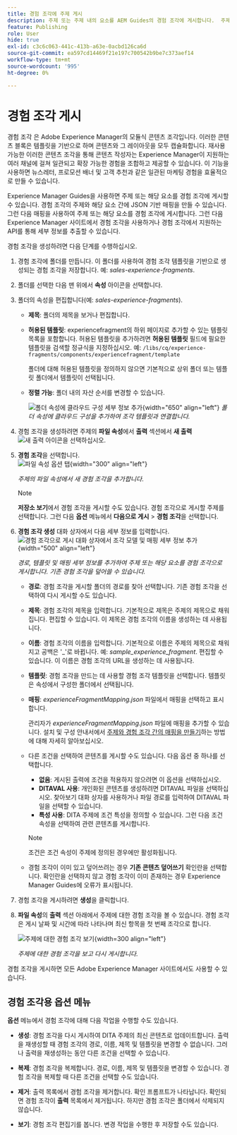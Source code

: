 ```yaml
---
title: 경험 조각에 주제 게시
description: 주제 또는 주제 내의 요소를 AEM Guides의 경험 조각에 게시합니다.  주제에 대해 제시된 경험 조각을 보고 다시 게시하는 방법에 대해 알아봅니다.
feature: Publishing
role: User
hide: true
exl-id: c3c6c063-441c-413b-a63e-0acbd126ca6d
source-git-commit: ea597cd14469f21e197c700542b9be7c373aef14
workflow-type: tm+mt
source-wordcount: '995'
ht-degree: 0%

---
```


# 경험 조각 게시

경험 조각 은 Adobe Experience Manager의 모듈식 콘텐츠 조각입니다. 이러한 콘텐츠 블록은 템플릿을 기반으로 하며 콘텐츠와 그 레이아웃을 모두 캡슐화합니다. 재사용 가능한 이러한 콘텐츠 조각을 통해 콘텐츠 작성자는 Experience Manager이 지원하는 여러 채널에 걸쳐 일관되고 확장 가능한 경험을 조합하고 제공할 수 있습니다. 이 기능을 사용하면 뉴스레터, 프로모션 배너 및 고객 추천과 같은 일관된 마케팅 경험을 효율적으로 만들 수 있습니다.

Experience Manager Guides을 사용하면 주제 또는 해당 요소를 경험 조각에 게시할 수 있습니다. 경험 조각의 주제와 해당 요소 간에 JSON 기반 매핑을 만들 수 있습니다. 그런 다음 매핑을 사용하여 주제 또는 해당 요소를 경험 조각에 게시합니다. 그런 다음 Experience Manager 사이트에서 경험 조각을 사용하거나 경험 조각에서 지원하는 API를 통해 세부 정보를 추출할 수 있습니다.




경험 조각을 생성하려면 다음 단계를 수행하십시오.


1. 경험 조각에 폴더를 만듭니다. 이 폴더를 사용하여 경험 조각 템플릿을 기반으로 생성되는 경험 조각을 저장합니다. 예: *sales-experience-fragments*.
1. 폴더를 선택한 다음 맨 위에서 **속성** 아이콘을 선택합니다.
1. 폴더의 속성을 편집합니다(예: *sales-experience-fragments*).


   * **제목**: 폴더의 제목을 보거나 편집합니다.

   * **허용된 템플릿**: experiencefragment의 하위 페이지로 추가할 수 있는 템플릿 목록을 포함합니다. 허용된 템플릿을 추가하려면 **허용된 템플릿** 필드에 필요한 템플릿을 검색할 정규식을 지정하십시오.
예:
     `/libs/cq/experience-fragments/components/experiencefragment/template`

     폴더에 대해 허용된 템플릿을 정의하지 않으면 기본적으로 상위 폴더 또는 템플릿 폴더에서 템플릿이 선택됩니다.
   * **정렬 가능**: 폴더 내의 자산 순서를 변경할 수 있습니다.

     ![폴더 속성에 클라우드 구성 세부 정보 추가](images/experience-fragment-folder-properties.png){width="650" align="left"}
     *폴더 속성에 클라우드 구성을 추가하여 조각 템플릿과 연결합니다.*
1. 경험 조각을 생성하려면 주제의 **파일 속성**&#x200B;에서 **출력** 섹션에서 **새 출력** ![새 출력 아이콘](./images/Add_icon.svg)을 선택하십시오.
1. **경험 조각**&#x200B;을 선택합니다.\
   ![파일 속성 옵션 탭](./images/file-properties-outputs.png){width="300" align="left"}

   *주제의 파일 속성에서 새 경험 조각을 추가합니다*.

   >[!NOTE]
   >
   > **저장소 보기**&#x200B;에서 경험 조각을 게시할 수도 있습니다. 경험 조각으로 게시할 주제를 선택합니다. 그런 다음 **옵션** 메뉴에서 **다음으로 게시** > **경험 조각**&#x200B;을 선택합니다.

1. **경험 조각 생성** 대화 상자에서 다음 세부 정보를 입력합니다.
   ![경험 조각으로 게시 대화 상자에서 조각 모델 및 매핑 세부 정보 추가](images/experience-fragment-generate.png){width="500" align="left"}

   *경로, 템플릿 및 매핑 세부 정보를 추가하여 주제 또는 해당 요소를 경험 조각으로 게시합니다. 기존 경험 조각을 덮어쓸 수 있습니다.*

   * **경로**: 경험 조각을 게시할 폴더의 경로를 찾아 선택합니다. 기존 경험 조각을 선택하여 다시 게시할 수도 있습니다.
   * **제목**: 경험 조각의 제목을 입력합니다. 기본적으로 제목은 주제의 제목으로 채워집니다. 편집할 수 있습니다. 이 제목은 경험 조각의 이름을 생성하는 데 사용됩니다.
   * **이름**: 경험 조각의 이름을 입력합니다. 기본적으로 이름은 주제의 제목으로 채워지고 공백은 &#39;_&#39;로 바뀝니다. 예: *sample_experience_fragment*. 편집할 수 있습니다. 이 이름은 경험 조각의 URL을 생성하는 데 사용됩니다.
   * **템플릿**: 경험 조각을 만드는 데 사용할 경험 조각 템플릿을 선택합니다. 템플릿은 속성에서 구성한 폴더에서 선택됩니다.
   * **매핑**: *experienceFragmentMapping.json* 파일에서 매핑을 선택하고 표시합니다.



     관리자가 *experienceFragmentMapping.json* 파일에 매핑을 추가할 수 있습니다.  설치 및 구성 안내서에서 [주제와 경험 조각 간의 매핑을 만들기](/help/product-guide/cs-install-guide/conf-experience-fragment-mapping-cs.md)하는 방법에 대해 자세히 알아보십시오.

   * 다른 조건을 선택하여 콘텐츠를 게시할 수도 있습니다.  다음 옵션 중 하나를 선택합니다.


      * **없음**: 게시된 출력에 조건을 적용하지 않으려면 이 옵션을 선택하십시오.
      * **DITAVAL 사용**: 개인화된 콘텐츠를 생성하려면 DITAVAL 파일을 선택하십시오. 찾아보기 대화 상자를 사용하거나 파일 경로를 입력하여 DITAVAL 파일을 선택할 수 있습니다.
      * **특성 사용**: DITA 주제에 조건 특성을 정의할 수 있습니다. 그런 다음 조건 속성을 선택하여 관련 콘텐츠를 게시합니다.

     >[!NOTE]
     > 
     >조건은 조건 속성이 주제에 정의된 경우에만 활성화됩니다.


   * 경험 조각이 이미 있고 덮어쓰려는 경우 **기존 콘텐츠 덮어쓰기** 확인란을 선택합니다. 확인란을 선택하지 않고 경험 조각이 이미 존재하는 경우 Experience Manager Guides에 오류가 표시됩니다.
1. 경험 조각을 게시하려면 **생성**&#x200B;을 클릭합니다.
1. **파일 속성**&#x200B;의 **출력** 섹션 아래에서 주제에 대한 경험 조각을 볼 수 있습니다. 경험 조각은 게시 날짜 및 시간에 따라 나타나며 최신 항목을 첫 번째 조각으로 합니다.

   ![주제에 대한 경험 조각 보기](images/experience-fragment-outputs.png){width=300 align=&quot;left&quot;}

   *주제에 대한 경험 조각을 보고 다시 게시합니다.*




경험 조각을 게시하면 모든 Adobe Experience Manager 사이트에서도 사용할 수 있습니다.


## 경험 조각용 옵션 메뉴

**옵션** 메뉴에서 경험 조각에 대해 다음 작업을 수행할 수도 있습니다.

* **생성**: 경험 조각을 다시 게시하여 DITA 주제의 최신 콘텐츠로 업데이트합니다. 출력을 재생성할 때 경험 조각의 경로, 이름, 제목 및 템플릿을 변경할 수 없습니다. 그러나 출력을 재생성하는 동안 다른 조건을 선택할 수 있습니다.

* **복제**: 경험 조각을 복제합니다. 경로, 이름, 제목 및 템플릿을 변경할 수 있습니다. 경험 조각을 복제할 때 다른 조건을 선택할 수도 있습니다.

* **제거**: 출력 목록에서 경험 조각을 제거합니다. 확인 프롬프트가 나타납니다. 확인되면 경험 조각이 **출력** 목록에서 제거됩니다. 하지만 경험 조각은 폴더에서 삭제되지 않습니다.

* **보기**: 경험 조각 편집기를 봅니다. 변경 작업을 수행한 후 저장할 수도 있습니다.
